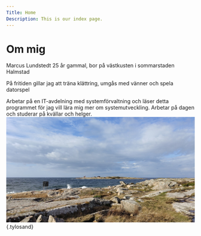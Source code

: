 ```yaml
---
Title: Home
Description: This is our index page.
---
```


Om mig
==========================

Marcus Lundstedt 25 år gammal, bor på västkusten i sommarstaden Halmstad

På fritiden gillar jag att träna klättring, umgås med vänner och spela datorspel

Arbetar på en IT-avdelning med systemförvaltning och läser detta programmet för jag vill lära mig mer om systemutveckling. Arbetar på dagen och studerar på kvällar och helger. 
<br>
![alt text](assets/img/tylosand.jpg "Logo Title Text 1" ){.tylosand}
